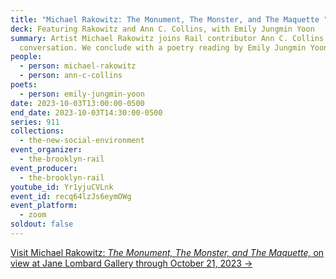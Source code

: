 ```yaml
---
title: "Michael Rakowitz: The Monument, The Monster, and The Maquette "
deck: Featuring Rakowitz and Ann C. Collins, with Emily Jungmin Yoon
summary: Artist Michael Rakowitz joins Rail contributor Ann C. Collins for a
  conversation. We conclude with a poetry reading by Emily Jungmin Yoon.
people:
  - person: michael-rakowitz
  - person: ann-c-collins
poets:
  - person: emily-jungmin-yoon
date: 2023-10-03T13:00:00-0500
end_date: 2023-10-03T14:30:00-0500
series: 911
collections:
  - the-new-social-environment
event_organizer:
  - the-brooklyn-rail
event_producer:
  - the-brooklyn-rail
youtube_id: Yr1yjuCVLnk
event_id: recq64lzJs6eymOWg
event_platform:
  - zoom
soldout: false
---
```

[V﻿isit Michael Rakowitz: *The Monument, The Monster, and The Maquette,* on view at Jane Lombard Gallery through October 21, 2023 →](https://www.janelombardgallery.com/michael-rakowitz-the-monument-the-monster-and-the-maquette-jane-lombard-gallery)